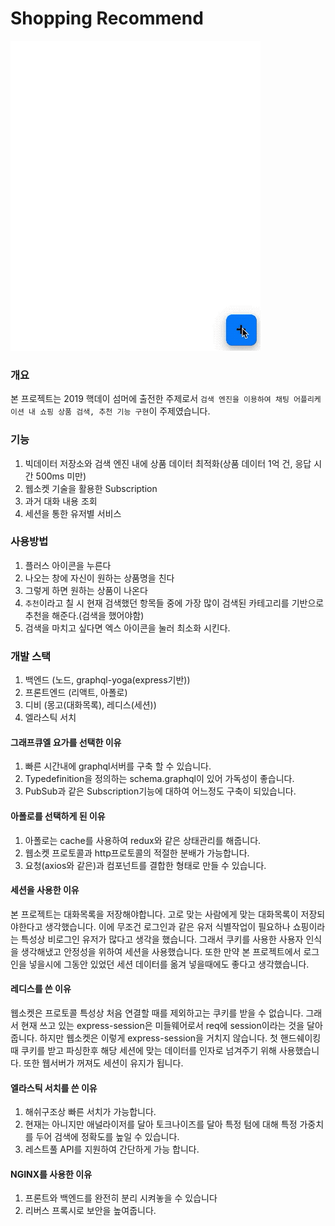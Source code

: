 # Shopping Recommend

<img src="./running.gif">

### 개요

본 프로젝트는 2019 핵데이 섬머에 출전한 주제로서 `검색 엔진을 이용하여 채팅 어플리케이션 내 쇼핑 상품 검색, 추천 기능 구현`이 주제였습니다.

### 기능

1. 빅데이터 저장소와 검색 엔진 내에 상품 데이터 최적화(상품 데이터 1억 건, 응답 시간 500ms 미만)
2. 웹소켓 기술을 활용한 Subscription
3. 과거 대화 내용 조회
4. 세션을 통한 유저별 서비스

### 사용방법

1. 플러스 아이콘을 누른다
2. 나오는 창에 자신이 원하는 상품명을 친다
3. 그렇게 하면 원하는 상품이 나온다
4. `추천`이라고 칠 시 현재 검색했던 항목들 중에 가장 많이 검색된 카테고리를 기반으로 추천을 해준다.(검색을 했어야함)
5. 검색을 마치고 싶다면 엑스 아이콘을 눌러 최소화 시킨다.

### 개발 스택

1. 백엔드 (노드, graphql-yoga(express기반))
2. 프론트엔드 (리액트, 아폴로)
3. 디비 (몽고(대화목록), 레디스(세션))
4. 엘라스틱 서치

#### 그래프큐엘 요가를 선택한 이유

1. 빠른 시간내에 graphql서버를 구축 할 수 있습니다.
2. Typedefinition을 정의하는 schema.graphql이 있어 가독성이 좋습니다.
3. PubSub과 같은 Subscription기능에 대하여 어느정도 구축이 되있습니다.

#### 아폴로를 선택하게 된 이유

1. 아폴로는 cache를 사용하여 redux와 같은 상태관리를 해줍니다.
2. 웹소켓 프로토콜과 http프로토콜의 적절한 분배가 가능합니다.
3. 요청(axios와 같은)과 컴포넌트를 결합한 형태로 만들 수 있습니다.

#### 세션을 사용한 이유

본 프로젝트는 대화목록을 저장해야합니다. 고로 맞는 사람에게 맞는 대화목록이 저장되야한다고 생각했습니다. 이에 무조건 로그인과 같은 유저 식별작업이 필요하나 쇼핑이라는 특성상 비로그인 유저가 많다고 생각을 했습니다.
그래서 쿠키를 사용한 사용자 인식을 생각해냈고 안정성을 위하여 세션을 사용했습니다.
또한 만약 본 프로젝트에서 로그인을 넣을시에 그동안 있었던 세션 데이터를 옮겨 넣을때에도 좋다고 생각했습니다.

#### 레디스를 쓴 이유

웹소켓은 프로토콜 특성상 처음 연결할 때를 제외하고는 쿠키를 받을 수 없습니다.
그래서 현재 쓰고 있는 express-session은 미들웨어로서 req에 session이라는 것을 달아줍니다.
하지만 웹소켓은 이렇게 express-session을 거치지 않습니다. 첫 핸드쉐이킹때 쿠키를 받고 파싱한후 해당 세션에 맞는 데이터를 인자로 넘겨주기 위해 사용했습니다. 또한 웹서버가 꺼져도 세션이 유지가 됩니다.

#### 엘라스틱 서치를 쓴 이유

1. 해쉬구조상 빠른 서치가 가능합니다.
2. 현재는 아니지만 애널라이저를 달아 토크나이즈를 달아 특정 텀에 대해 특정 가중치를 두어 검색에 정확도를 높일 수 있습니다.
3. 레스트풀 API를 지원하여 간단하게 가능 합니다.

#### NGINX를 사용한 이유

1. 프론트와 백엔드를 완전히 분리 시켜놓을 수 있습니다
2. 리버스 프록시로 보안을 높여줍니다.
